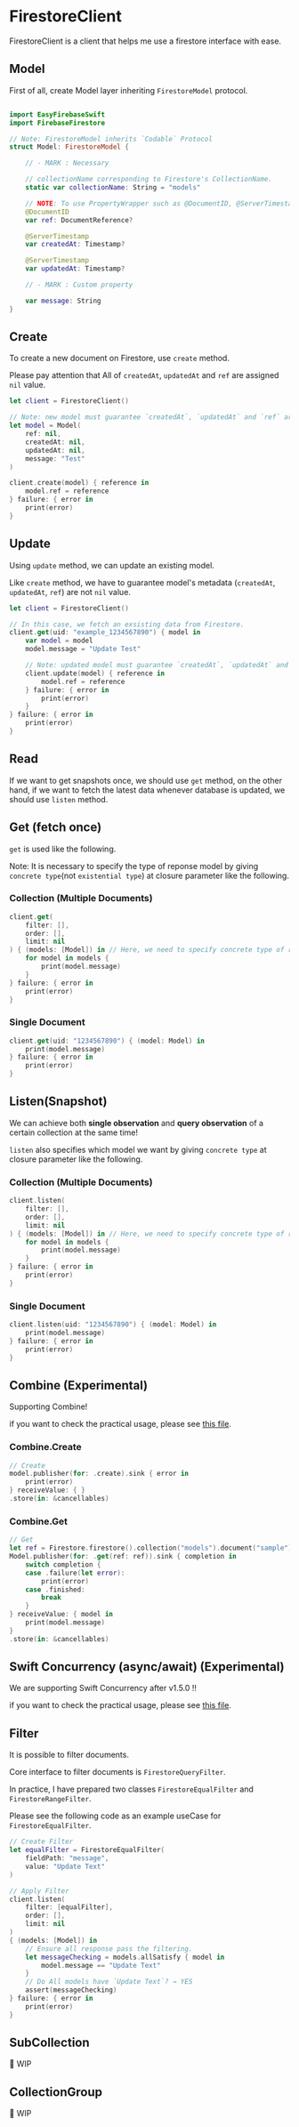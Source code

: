 # FirestoreClient

FirestoreClient is a client that helps me use a firestore interface with ease.

## Model

First of all, create Model layer inheriting `FirestoreModel` protocol.

```swift

import EasyFirebaseSwift
import FirebaseFirestore

// Note: FirestoreModel inherits `Codable` Protocol
struct Model: FirestoreModel {

    // - MARK : Necessary

    // collectionName corresponding to Firestore's CollectionName.
    static var collectionName: String = "models"

    // NOTE: To use PropertyWrapper such as @DocumentID, @ServerTimestamp
    @DocumentID
    var ref: DocumentReference?

    @ServerTimestamp
    var createdAt: Timestamp?

    @ServerTimestamp
    var updatedAt: Timestamp?

    // - MARK : Custom property

    var message: String
}
```

## Create

To create a new document on Firestore, use `create` method.

Please pay attention that All of `createdAt`, `updatedAt` and `ref` are assigned `nil` value.

```swift
let client = FirestoreClient()

// Note: new model must guarantee `createdAt`, `updatedAt` and `ref` are nil.
let model = Model(
    ref: nil,
    createdAt: nil,
    updatedAt: nil,
    message: "Test"
)

client.create(model) { reference in
    model.ref = reference
} failure: { error in
    print(error)
}
```

## Update

Using `update` method, we can update an existing model.

Like `create` method, we have to guarantee model's metadata (`createdAt`, `updatedAt`, `ref`) are not `nil` value.

```swift
let client = FirestoreClient()

// In this case, we fetch an exsisting data from Firestore.
client.get(uid: "example_1234567890") { model in
    var model = model
    model.message = "Update Test"

    // Note: updated model must guarantee `createdAt`, `updatedAt` and `ref` are NOT nil.
    client.update(model) { reference in
        model.ref = reference
    } failure: { error in
        print(error)
    }
} failure: { error in
    print(error)
}
```

## Read

If we want to get snapshots once, we should use `get` method, on the other hand, if we want to fetch the latest data whenever database is updated, we should use `listen` method.

## Get (fetch once)

`get` is used like the following.

Note: It is necessary to specify the type of reponse model by giving `concrete type`(not `existential type`) at closure parameter like the following.

### Collection (Multiple Documents)

```swift
client.get(
    filter: [],
    order: [],
    limit: nil
) { (models: [Model]) in // Here, we need to specify concrete type of responsed model.
    for model in models {
        print(model.message)
    }
} failure: { error in
    print(error)
}
```

### Single Document

```swift
client.get(uid: "1234567890") { (model: Model) in
    print(model.message)
} failure: { error in
    print(error)
}
```

## Listen(Snapshot)

We can achieve both **single observation** and **query observation** of a certain collection at the same time!

`listen` also specifies which model we want by giving `concrete type` at closure parameter like the following.

### Collection (Multiple Documents)

```swift
client.listen(
    filter: [],
    order: [],
    limit: nil
) { (models: [Model]) in // Here, we need to specify concrete type of responsed model.
    for model in models {
        print(model.message)
    }
} failure: { error in
    print(error)
}
```

### Single Document

```swift
client.listen(uid: "1234567890") { (model: Model) in
    print(model.message)
} failure: { error in
    print(error)
}
```

## Combine (Experimental)

Supporting Combine!

if you want to check the practical usage, please see [this file]().

### Combine.Create

```swift
// Create
model.publisher(for: .create).sink { error in
    print(error)
} receiveValue: { }
.store(in: &cancellables)

```

### Combine.Get

```swift
// Get
let ref = Firestore.firestore().collection("models").document("sample")
Model.publisher(for: .get(ref: ref)).sink { completion in
    switch completion {
    case .failure(let error):
        print(error)
    case .finished:
        break
    }
} receiveValue: { model in
    print(model.message)
}
.store(in: &cancellables)
```

## Swift Concurrency (async/await) (Experimental)

We are supporting Swift Concurrency after v1.5.0 !!

if you want to check the practical usage, please see [this file]().

## Filter

It is possible to filter documents.

Core interface to filter documents is `FirestoreQueryFilter`.

In practice, I have prepared two classes `FirestoreEqualFilter` and `FirestoreRangeFilter`.

Please see the following code as an example useCase for `FirestoreEqualFilter`.

```swift
// Create Filter
let equalFilter = FirestoreEqualFilter(
    fieldPath: "message",
    value: "Update Text"
)

// Apply Filter
client.listen(
    filter: [equalFilter],
    order: [],
    limit: nil
)
{ (models: [Model]) in
    // Ensure all response pass the filtering.
    let messageChecking = models.allSatisfy { model in
        model.message == "Update Text"
    }
    // Do All models have `Update Text`? → YES
    assert(messageChecking)
} failure: { error in
    print(error)
}

```

## SubCollection

:construction: WIP

## CollectionGroup

:construction: WIP
